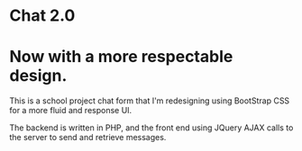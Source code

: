 Chat 2.0
====
Now with a more respectable design.
====
This is a school project chat form that I'm redesigning using BootStrap CSS for a more fluid and response UI. 

The backend is written in PHP, and the front end using JQuery AJAX calls to the server to send and retrieve messages.
